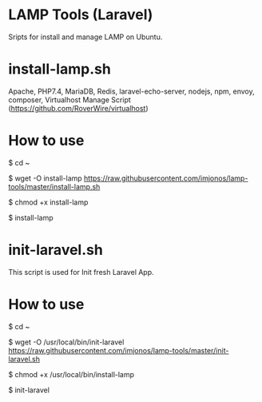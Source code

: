 # LAMP Tools (Laravel)
Sripts for install and manage LAMP on Ubuntu. 

# install-lamp.sh
Apache, PHP7.4, MariaDB, Redis, laravel-echo-server, nodejs, npm, envoy, composer, Virtualhost Manage Script (https://github.com/RoverWire/virtualhost)

# How to use

$ cd ~

$ wget -O install-lamp https://raw.githubusercontent.com/imjonos/lamp-tools/master/install-lamp.sh

$ chmod +x install-lamp

$ install-lamp

# init-laravel.sh
This script is used for Init fresh Laravel App.

# How to use

$ cd ~

$ wget -O /usr/local/bin/init-laravel https://raw.githubusercontent.com/imjonos/lamp-tools/master/init-laravel.sh

$ chmod +x /usr/local/bin/install-lamp

$ init-laravel
